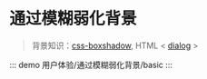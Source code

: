 # 通过模糊弱化背景

> 背景知识：[css-boxshadow](https://developer.mozilla.org/zh-CN/docs/Web/CSS/css-boxshadow), HTML < [dialog](https://developer.mozilla.org/zh-CN/docs/Web/HTML/Element/dialog) >

::: demo
用户体验/通过模糊弱化背景/basic
:::

